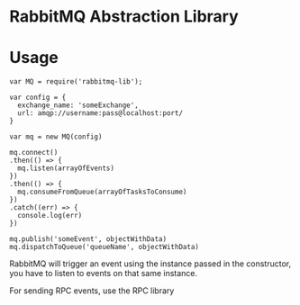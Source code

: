 # RabbitMQ Abstraction Library

# Usage

```
var MQ = require('rabbitmq-lib');

var config = {
  exchange_name: 'someExchange',
  url: amqp://username:pass@localhost:port/
}

var mq = new MQ(config)

mq.connect()
.then(() => {
  mq.listen(arrayOfEvents)
})
.then(() => {
  mq.consumeFromQueue(arrayOfTasksToConsume)
})
.catch((err) => {
  console.log(err)
})

mq.publish('someEvent', objectWithData)
mq.dispatchToQueue('queueName', objectWithData)
```

RabbitMQ will trigger an event using the instance passed in the constructor, you have to listen to events on that same instance.

For sending RPC events, use the RPC library
